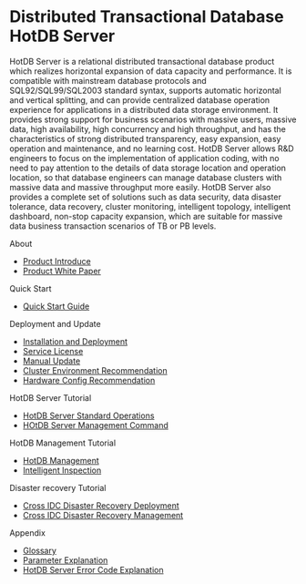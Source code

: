 # Distributed Transactional Database HotDB Server

HotDB Server is a relational distributed transactional database product which realizes horizontal expansion of data capacity and performance. It is compatible with mainstream database protocols and SQL92/SQL99/SQL2003 standard syntax, supports automatic horizontal and vertical splitting, and can provide centralized database operation experience for applications in a distributed data storage environment. It provides strong support for business scenarios with massive users, massive data, high availability, high concurrency and high throughput, and has the characteristics of strong distributed transparency, easy expansion, easy operation and maintenance, and no learning cost. HotDB Server allows R&D engineers to focus on the implementation of application coding, with no need to pay attention to the details of data storage location and operation location, so that database engineers can manage  database clusters with massive data and massive throughput more easily. HotDB Server also provides a complete set of solutions such as data security, data disaster tolerance, data recovery, cluster monitoring, intelligent topology, intelligent dashboard, non-stop capacity expansion, which are suitable for massive data business transaction scenarios of TB or PB levels.

<!--README TOC-->

<div class="container-fluid readme-toc">
<div class="row readme-toc-row">
<div class="col-sm-4 col-md-4 col-lg-4 readme-toc-col">
<div class="readme-toc-col-title">About</div>

* [Product Introduce](introduce.md)
* [Product White Paper](white-paper.md)
<!--* [What's New](whats-new.md)-->

</div>
<div class="col-sm-4 col-md-4 col-lg-4 readme-toc-col">
<div class="readme-toc-col-title">Quick Start</div>

* [Quick Start Guide](quick-start-guide.md)
<!--* [Basic Operations](basic-operations.md)-->

</div>
<div class="col-sm-4 col-md-4 col-lg-4 readme-toc-col">
<div class="readme-toc-col-title">Deployment and Update</div>

* [Installation and Deployment](installation-and-deployment.md)
* [Service License](service-license.md)
* [Manual Update](manual-update.md)
* [Cluster Environment Recommendation](cluster-environment-recommendation.md)
* [Hardware Config Recommendation](hardware-config-recommendation.md)

</div>
<div class="col-sm-4 col-md-4 col-lg-4 readme-toc-col">
<div class="readme-toc-col-title">HotDB Server Tutorial</div>

* [HotDB Server Standard Operations](standard.md)
* [HOtDB Server Management Command](management-port-command.md)

</div>
<div class="col-sm-4 col-md-4 col-lg-4 readme-toc-col">
<div class="readme-toc-col-title">HotDB Management Tutorial</div>

* [HotDB Management](hotdb-management.md)
* [Intelligent Inspection](intelligent-inspection.md)

</div>
<div class="col-sm-4 col-md-4 col-lg-4 readme-toc-col">
<div class="readme-toc-col-title">Disaster recovery Tutorial</div>

* [Cross IDC Disaster Recovery Deployment](cross-idc-disaster-recovery.md)
* [Cross IDC Disaster Recovery Management](visual-idc.md)

</div>
<div class="col-sm-4 col-md-4 col-lg-4readme-toc-col">
<div class="readme-toc-col-title">Appendix</div>

* [Glossary](glossary.md)
* [Parameter Explanation](parameters.md)
* [HotDB Server Error Code Explanation](error-codes.md)

</div>
</div>
</div>
